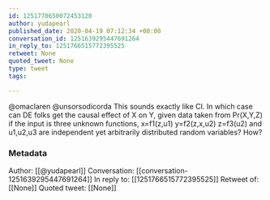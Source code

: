 ```yaml
---
id: 1251770650072453120
author: yudapearl
published_date: 2020-04-19 07:12:34 +00:00
conversation_id: 1251639295447691264
in_reply_to: 1251766515772395525
retweet: None
quoted_tweet: None
type: tweet
tags:

---
```


@omaclaren @unsorsodicorda This sounds exactly like CI. In which case can DE folks get the causal effect of X on Y, given data taken from Pr(X,Y,Z)  if the input is three unknown functions, x=f1(z,u1) y=f2(z,x,u2) z=f3(u2) and u1,u2,u3 are independent yet arbitrarily distributed random variables? How?

### Metadata

Author: [[@yudapearl]]
Conversation: [[conversation-1251639295447691264]]
In reply to: [[1251766515772395525]]
Retweet of: [[None]]
Quoted tweet: [[None]]
